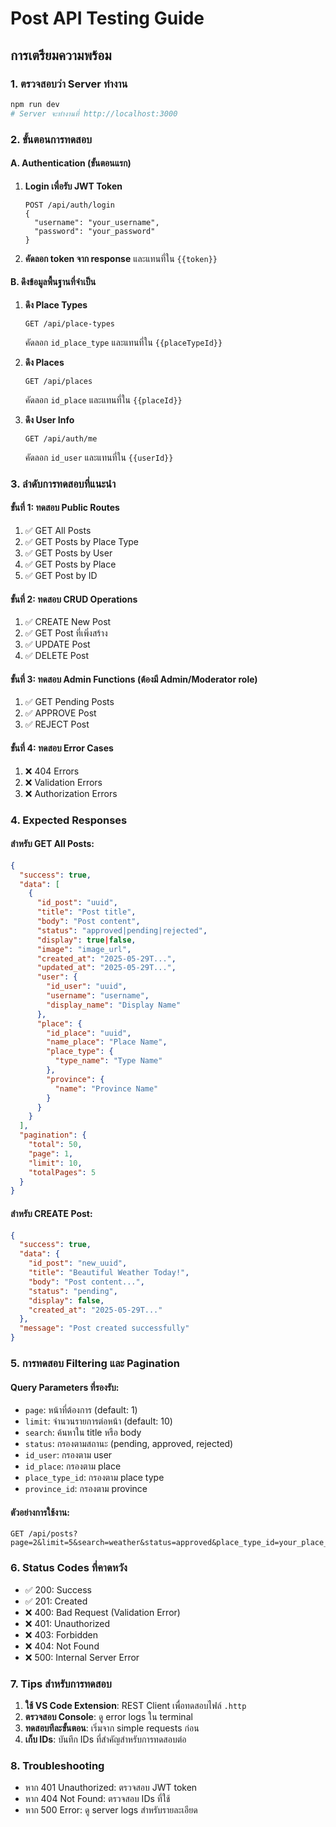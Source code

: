 # Post API Testing Guide

## การเตรียมความพร้อม

### 1. ตรวจสอบว่า Server ทำงาน
```bash
npm run dev
# Server จะทำงานที่ http://localhost:3000
```

### 2. ขั้นตอนการทดสอบ

#### A. Authentication (ขั้นตอนแรก)
1. **Login เพื่อรับ JWT Token**
   ```
   POST /api/auth/login
   {
     "username": "your_username", 
     "password": "your_password"
   }
   ```
   
2. **คัดลอก token จาก response** และแทนที่ใน `{{token}}`

#### B. ดึงข้อมูลพื้นฐานที่จำเป็น
1. **ดึง Place Types**
   ```
   GET /api/place-types
   ```
   คัดลอก `id_place_type` และแทนที่ใน `{{placeTypeId}}`

2. **ดึง Places**
   ```
   GET /api/places
   ```
   คัดลอก `id_place` และแทนที่ใน `{{placeId}}`

3. **ดึง User Info**
   ```
   GET /api/auth/me
   ```
   คัดลอก `id_user` และแทนที่ใน `{{userId}}`

### 3. ลำดับการทดสอบที่แนะนำ

#### ขั้นที่ 1: ทดสอบ Public Routes
1. ✅ GET All Posts
2. ✅ GET Posts by Place Type
3. ✅ GET Posts by User
4. ✅ GET Posts by Place
5. ✅ GET Post by ID

#### ขั้นที่ 2: ทดสอบ CRUD Operations
1. ✅ CREATE New Post
2. ✅ GET Post ที่เพิ่งสร้าง
3. ✅ UPDATE Post
4. ✅ DELETE Post

#### ขั้นที่ 3: ทดสอบ Admin Functions (ต้องมี Admin/Moderator role)
1. ✅ GET Pending Posts
2. ✅ APPROVE Post
3. ✅ REJECT Post

#### ขั้นที่ 4: ทดสอบ Error Cases
1. ❌ 404 Errors
2. ❌ Validation Errors
3. ❌ Authorization Errors

### 4. Expected Responses

#### สำหรับ GET All Posts:
```json
{
  "success": true,
  "data": [
    {
      "id_post": "uuid",
      "title": "Post title",
      "body": "Post content",
      "status": "approved|pending|rejected",
      "display": true|false,
      "image": "image_url",
      "created_at": "2025-05-29T...",
      "updated_at": "2025-05-29T...",
      "user": {
        "id_user": "uuid",
        "username": "username",
        "display_name": "Display Name"
      },
      "place": {
        "id_place": "uuid",
        "name_place": "Place Name",
        "place_type": {
          "type_name": "Type Name"
        },
        "province": {
          "name": "Province Name"
        }
      }
    }
  ],
  "pagination": {
    "total": 50,
    "page": 1,
    "limit": 10,
    "totalPages": 5
  }
}
```

#### สำหรับ CREATE Post:
```json
{
  "success": true,
  "data": {
    "id_post": "new_uuid",
    "title": "Beautiful Weather Today!",
    "body": "Post content...",
    "status": "pending",
    "display": false,
    "created_at": "2025-05-29T..."
  },
  "message": "Post created successfully"
}
```

### 5. การทดสอบ Filtering และ Pagination

#### Query Parameters ที่รองรับ:
- `page`: หน้าที่ต้องการ (default: 1)
- `limit`: จำนวนรายการต่อหน้า (default: 10)
- `search`: ค้นหาใน title หรือ body
- `status`: กรองตามสถานะ (pending, approved, rejected)
- `id_user`: กรองตาม user
- `id_place`: กรองตาม place
- `place_type_id`: กรองตาม place type
- `province_id`: กรองตาม province

#### ตัวอย่างการใช้งาน:
```
GET /api/posts?page=2&limit=5&search=weather&status=approved&place_type_id=your_place_type_id
```

### 6. Status Codes ที่คาดหวัง
- ✅ 200: Success
- ✅ 201: Created
- ❌ 400: Bad Request (Validation Error)
- ❌ 401: Unauthorized
- ❌ 403: Forbidden
- ❌ 404: Not Found
- ❌ 500: Internal Server Error

### 7. Tips สำหรับการทดสอบ
1. **ใช้ VS Code Extension**: REST Client เพื่อทดสอบไฟล์ `.http`
2. **ตรวจสอบ Console**: ดู error logs ใน terminal
3. **ทดสอบทีละขั้นตอน**: เริ่มจาก simple requests ก่อน
4. **เก็บ IDs**: บันทึก IDs ที่สำคัญสำหรับการทดสอบต่อ

### 8. Troubleshooting
- หาก 401 Unauthorized: ตรวจสอบ JWT token
- หาก 404 Not Found: ตรวจสอบ IDs ที่ใช้
- หาก 500 Error: ดู server logs สำหรับรายละเอียด
